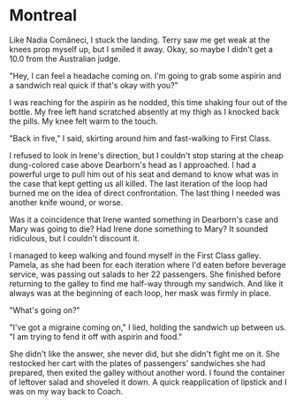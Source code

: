 # Montreal

Like Nadia Comăneci, I stuck the landing.
Terry saw me get weak at the knees prop myself up, but I smiled it away.
Okay, so maybe I didn't get a 10.0 from the Australian judge.

"Hey, I can feel a headache coming on.
I'm going to grab some aspirin and a sandwich real quick if that's okay with you?"

I was reaching for the aspirin as he nodded, this time shaking four out of the bottle.
My free left hand scratched absently at my thigh as I knocked back the pills.
My knee felt warm to the touch.

"Back in five," I said, skirting around him and fast-walking to First Class.

I refused to look in Irene's direction, but I couldn't stop staring at the cheap dung-colored case above Dearborn's head as I approached.
I had a powerful urge to pull him out of his seat and demand to know what was in the case that kept getting us all killed.
The last iteration of the loop had burned me on the idea of direct confrontation.
The last thing I needed was another knife wound, or worse.

Was it a coincidence that Irene wanted something in Dearborn's case and Mary was going to die?
Had Irene done something to Mary?
It sounded ridiculous, but I couldn't discount it.

I managed to keep walking and found myself in the First Class galley.
Pamela, as she had been for each iteration where I'd eaten before beverage service, was passing out salads to her 22 passengers.
She finished before returning to the galley to find me half-way through my sandwich.
And like it always was at the beginning of each loop, her mask was firmly in place.

"What's going on?"

"I've got a migraine coming on," I lied, holding the sandwich up between us.
"I am trying to fend it off with aspirin and food."

She didn't like the answer, she never did, but she didn't fight me on it.
She restocked her cart with the plates of passengers' sandwiches she had prepared, then exited the galley without another word.
I found the container of leftover salad and shoveled it down.
A quick reapplication of lipstick and I was on my way back to Coach.
